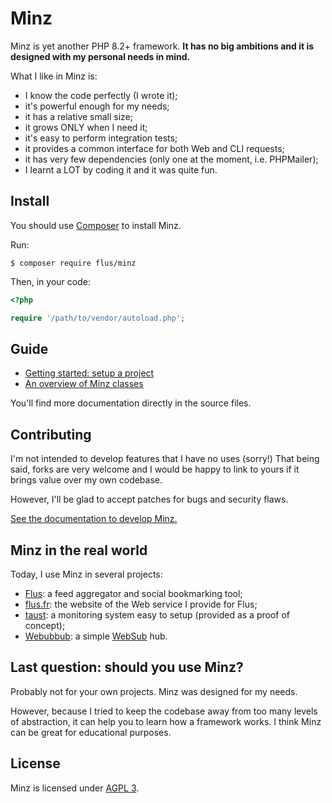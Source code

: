 # Minz

Minz is yet another PHP 8.2+ framework. **It has no big ambitions and it is
designed with my personal needs in mind.**

What I like in Minz is:

- I know the code perfectly (I wrote it);
- it's powerful enough for my needs;
- it has a relative small size;
- it grows ONLY when I need it;
- it's easy to perform integration tests;
- it provides a common interface for both Web and CLI requests;
- it has very few dependencies (only one at the moment, i.e. PHPMailer);
- I learnt a LOT by coding it and it was quite fun.

## Install

You should use [Composer](https://getcomposer.org) to install Minz.

Run:

```console
$ composer require flus/minz
```

Then, in your code:

```php
<?php

require '/path/to/vendor/autoload.php';
```

## Guide

- [Getting started: setup a project](/docs/getting_started.md)
- [An overview of Minz classes](/docs/overview.md)

You'll find more documentation directly in the source files.

## Contributing

I'm not intended to develop features that I have no uses (sorry!) That being
said, forks are very welcome and I would be happy to link to yours if it brings
value over my own codebase.

However, I'll be glad to accept patches for bugs and security flaws.

[See the documentation to develop Minz.](/docs/development.md)

## Minz in the real world

Today, I use Minz in several projects:

- [Flus](https://github.com/flusio/Flus): a feed aggregator and social bookmarking tool;
- [flus.fr](https://github.com/flusio/flus.fr): the website of the Web service I provide for Flus;
- [taust](https://github.com/flusio/taust): a monitoring system easy to setup (provided as a proof of concept);
- [Webubbub](https://github.com/flusio/Webubbub): a simple [WebSub](https://www.w3.org/TR/websub/) hub.

## Last question: should you use Minz?

Probably not for your own projects. Minz was designed for my needs.

However, because I tried to keep the codebase away from too many levels of
abstraction, it can help you to learn how a framework works. I think Minz can
be great for educational purposes.

## License

Minz is licensed under [AGPL 3](./LICENSE.txt).
